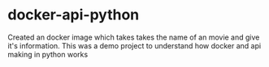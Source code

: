 # docker-api-python
Created an docker image which takes takes the name of an movie and give it's information. This was a demo project to understand how docker and api making in python works
